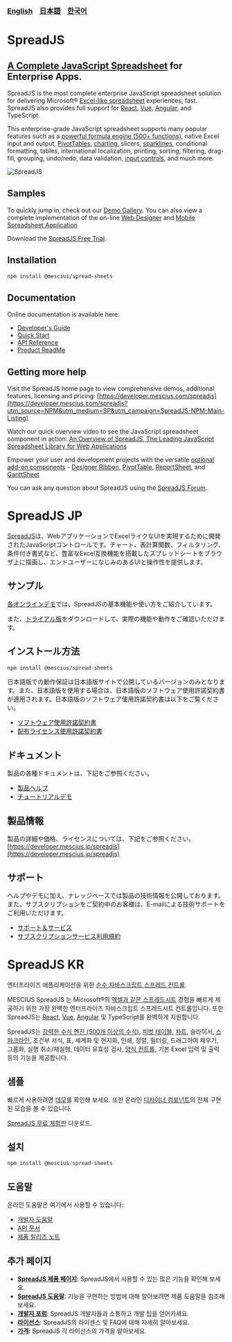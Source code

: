 ### [English](#spreadjs) &nbsp;&nbsp;&nbsp;[日本語](#spreadjs-jp) &nbsp;&nbsp;&nbsp;[한국어](#spreadjs-kr) 
# SpreadJS
## [A Complete JavaScript Spreadsheet](https://developer.mescius.com/spreadjs?utm_source=NPM&utm_medium=SP&utm_campaign=SpreadJS-NPM-Main-Listing) for Enterprise Apps.

SpreadJS is the most complete enterprise JavaScript spreadsheet solution for delivering Microsoft® [Excel-like spreadsheet](https://developer.mescius.com/spreadjs/javascript-excel-features?utm_source=NPM&utm_medium=SP&utm_campaign=SpreadJS-NPM-Main-Listing) experiences, fast. SpreadJS also provides full support for [React](https://developer.mescius.com/spreadjs/react-spreadsheet-components?utm_source=NPM&utm_medium=SP&utm_campaign=SpreadJS-NPM-Main-Listing), [Vue](https://developer.mescius.com/spreadjs/vue-spreadsheet-components?utm_source=NPM&utm_medium=SP&utm_campaign=SpreadJS-NPM-Main-Listing), [Angular](https://developer.mescius.com/spreadjs/angular-spreadsheet-components?utm_source=NPM&utm_medium=SP&utm_campaign=SpreadJS-NPM-Main-Listing), and TypeScript.
 
This enterprise-grade JavaScript spreadsheet supports many popular features such as a [powerful formula engine (500+ functions)](https://developer.mescius.com/spreadjs/javascript-excel-calculations?utm_source=NPM&utm_medium=SP&utm_campaign=SpreadJS-NPM-Main-Listing), native Excel input and output, [PivotTables](https://developer.mescius.com/spreadjs/javascript-excel-spreadsheet-pivot-table?utm_source=NPM&utm_medium=SP&utm_campaign=SpreadJS-NPM-Main-Listing), [charting](https://developer.mescius.com/spreadjs/javascript-chart-components?utm_source=NPM&utm_medium=SP&utm_campaign=SpreadJS-NPM-Main-Listing), slicers, [sparklines](https://developer.mescius.com/spreadjs/javascript-sparkline-charts?utm_source=NPM&utm_medium=SP&utm_campaign=SpreadJS-NPM-Main-Listing), conditional formatting, tables, international localization, printing, sorting, filtering, drag-fill, grouping, undo/redo, data validation, [input controls](https://developer.mescius.com/spreadjs/javascript-spreadsheet-cell-types?utm_source=NPM&utm_medium=SP&utm_campaign=SpreadJS-NPM-Main-Listing), and much more.


![SpreadJS](https://grapecitycontentcdn.azureedge.net/external/spread/npm/SJS-npmjs-Global-5-01.png)
## Samples

To quickly jump in, check out our [Demo Gallery](https://developer.mescius.com/spreadjs/demos/?utm_source=NPM&utm_medium=SP&utm_campaign=SpreadJS-NPM-Main-Listing).
You can also view a complete implementation of the on-line [Web Designer](https://developer.mescius.com/spreadjs/designer/?utm_source=NPM&utm_medium=SP&utm_campaign=SpreadJS-NPM-Main-Listing) and [Mobile Spreadsheet Application](https://developer.mescius.com/spreadjs/spreadsheet/?utm_source=NPM&utm_medium=SP&utm_campaign=SpreadJS-NPM-Main-Listing)

Download the [SpreadJS Free Trial](https://developer.mescius.com/spreadjs/download?utm_source=NPM&utm_medium=SP&utm_campaign=SpreadJS-NPM-Main-Listing).

## Installation
```sh
npm install @mescius/spread-sheets
```

## Documentation
Online documentation is available here:
- [Developer's Guide](https://developer.mescius.com/spreadjs/docs/overview?utm_source=NPM&utm_medium=SP&utm_campaign=SpreadJS-NPM-Main-Listing)
- [Quick Start](https://developer.mescius.com/spreadjs/docs/getstarted/quick-start?utm_source=NPM&utm_medium=SP&utm_campaign=SpreadJS-NPM-Main-Listing)
- [API Reference](https://developer.mescius.com/spreadjs/api?utm_source=NPM&utm_medium=SP&utm_campaign=SpreadJS-NPM-Main-Listing)
- [Product ReadMe](https://developer.mescius.com/spreadjs/docs/rnotes?utm_source=NPM&utm_medium=SP&utm_campaign=SpreadJS-NPM-Main-Listing)

## Getting more help
Visit the SpreadJS home page to view comprehensive demos, additional features, licensing and pricing:
[https://developer.mescius.com/spreadjs](https://developer.mescius.com/spreadjs?utm_source=NPM&utm_medium=SP&utm_campaign=SpreadJS-NPM-Main-Listing)

Watch our quick overview video to see the JavaScript spreadsheet component in action: [An Overview of SpreadJS, The Leading JavaScript Spreadsheet Library for Web Applications](https://developer.mescius.com/videos/spreadjs/an-overview-of-spreadjs-the-leading-javascript-spreadsheet-library-for-web-applications?utm_source=NPM&utm_medium=SP&utm_campaign=SpreadJS-NPM-Main-Listing)

Empower your user and development projects with the versatile [optional add-on components](https://developer.mescius.com/spreadjs/javascript-spreadsheet-addons?utm_source=NPM&utm_medium=SP&utm_campaign=SpreadJS-NPM-Main-Listing) - [Designer Ribbon](https://www.npmjs.com/package/@mescius/spread-sheets-designer?utm_source=NPM&utm_medium=SP&utm_campaign=SpreadJS-NPM-Main-Listing), [PivotTable](https://www.npmjs.com/package/@mescius/spread-sheets-pivot-addon?utm_source=NPM&utm_medium=SP&utm_campaign=SpreadJS-NPM-Main-Listing), [ReportSheet](https://www.npmjs.com/package/@mescius/spread-sheets-reportsheet-addon?utm_source=NPM&utm_medium=SP&utm_campaign=SpreadJS-NPM-Main-Listing), and [GanttSheet](https://www.npmjs.com/package/@mescius/spread-sheets-ganttsheet?utm_source=NPM&utm_medium=SP&utm_campaign=SpreadJS-NPM-Main-Listing)

You can ask any question about SpreadJS using the [SpreadJS Forum](https://developer.mescius.com/forums/spreadjs?utm_source=NPM&utm_medium=SP&utm_campaign=SpreadJS-NPM-Main-Listing).

# SpreadJS JP
[SpreadJS](https://developer.mescius.jp/spreadjs)は、WebアプリケーションでExcelライクなUIを実現するために開発されたJavaScriptコントロールです。チャート、表計算関数、フィルタリング、条件付き書式など、豊富なExcel互換機能を搭載したスプレッドシートをブラウザ上に描画し、エンドユーザーになじみのあるUIと操作性を提供します。

## サンプル
[各オンラインデモ](https://developer.mescius.jp/spreadjs#demo)では、SpreadJSの基本機能や使い方をご紹介しています。

また、[トライアル版](https://developer.mescius.jp/download#javascript)をダウンロードして、実際の機能や動作をご確認いただけます。

## インストール方法
```sh
npm install @mescius/spread-sheets
```
日本語版での動作保証は日本語版サイトで公開しているバージョンのみとなります。また、日本語版を使用する場合は、日本語版のソフトウェア使用許諾契約書が適用されます。日本語版のソフトウェア使用許諾契約書は以下をご覧ください。
- [ソフトウェア使用許諾契約書](https://docs.mescius.jp/license/spread/spread-js-developmentlicense.pdf)
- [配布ライセンス使用許諾契約書](https://docs.mescius.jp/license/spread/spread-js-distributionlicense.pdf)

## ドキュメント
製品の各種ドキュメントは、下記をご参照ください。
- [製品ヘルプ](https://demo.mescius.jp/spreadjs/docs/overview)
- [チュートリアルデモ](https://demo.mescius.jp/spreadjs/demos/)

## 製品情報
製品の詳細や価格、ライセンスについては、下記をご参照ください。  
[https://developer.mescius.jp/spreadjs](https://developer.mescius.jp/spreadjs)

## サポート
ヘルプやデモに加え、ナレッジベースでは製品の技術情報を公開しております。また、サブスクリプションをご契約中のお客様は、E-mailによる技術サポートをご利用いただけます。
- [サポート＆サービス](https://developer.mescius.jp/support)
- [サブスクリプションサービス利用規約](https://docs.mescius.jp/license/spread/spread-js-subscriptionservice.pdf)

# SpreadJS KR
엔터프라이즈 애플리케이션을 위한 [순수 자바스크립트 스프레드 컨트롤](https://www.mescius.co.kr/spreadjs).

MESCIUS SpreadJS 는 Microsoft®의 [엑셀과 같은 스프레드시트](https://www.mescius.co.kr/spreadjs/editor) 경험을 빠르게 제공하기 위한 가장 완벽한 엔터프라이즈 자바스크립트 스프레드시트 컨트롤입니다. 또한 SpreadJS는 [React](https://dev.mescius.co.kr/bbs/board.php?bo_table=spreadjs_o_study&wr_id=19&sca=%EA%B8%B0%EC%B4%88%EA%B0%80%EC%9D%B4%EB%93%9C), [Vue](https://dev.mescius.co.kr/bbs/board.php?bo_table=spreadjs_o_study&wr_id=21&sca=%EA%B8%B0%EC%B4%88%EA%B0%80%EC%9D%B4%EB%93%9C), [Angular](https://dev.mescius.co.kr/bbs/board.php?bo_table=spreadjs_o_study&wr_id=22&sca=%EA%B8%B0%EC%B4%88%EA%B0%80%EC%9D%B4%EB%93%9C) 및 TypeScript를 완벽하게 지원합니다.

SpreadJS는 [강력한 수식 엔진 (500개 이상의 수식)](https://demo.mescius.co.kr/spreadjs/learn-spreadjs/features/calculation/basic-functions/purejs), [피벗 테이블](https://www.mescius.co.kr/spreadjs/pivot-table), [차트](https://demo.mescius.co.kr/spreadjs/learn-spreadjs/features/charts/basic-chart/purejs), 슬라이서, [스파크라인](https://demo.mescius.co.kr/spreadjs/learn-spreadjs/features/sparklines/basic-sparkline/purejs), 조건부 서식, 표, 세계화 및 현지화, 인쇄, 정렬, 필터링, 드래그하여 채우기, 그룹화, 실행 취소/재실행, 데이터 유효성 검사, [양식 컨트롤](https://demo.mescius.co.kr/spreadjs/learn-spreadjs/features/shapes/form-control/overview/purejs), 기본 Excel 입력 및 출력 등의 기능을 제공합니다.

## 샘플

빠르게 사용하려면 [데모](https://demo.mescius.co.kr/spreadjs/learn-spreadjs/)를 확인해 보세요. 또한 온라인 [디자이너 컴포넌트](https://demo.mescius.co.kr/spreadjs/designer/)의 전체 구현된 모습을 볼 수 있습니다.

[SpreadJS 무료 체험판](https://www.mescius.co.kr/download/spreadjs) 다운로드.

## 설치

```JavaScript
npm install @mescius/spread-sheets
```

## 도움말

온라인 도움말은 여기에서 사용할 수 있습니다:

- [개발자 도움말](https://developer.mescius.com/spreadjs/docs/overview)
- [API 문서](https://developer.mescius.com/spreadjs/api/modules/GC.Data)
- [제품 릴리즈 노트](https://developer.mescius.com/spreadjs/docs/rnotes)

## 추가 페이지

- **[SpreadJS 제품 페이지](https://www.mescius.co.kr/spreadjs)**: SpreadJS에서 사용할 수 있는 많은 기능을 확인해 보세요.
- **[SpreadJS 도움말](https://developer.mescius.com/spreadjs/docs/overview)**: 기능을 구현하는 방법에 대해 알아보려면 제품 도움말을 참조해 보세요.
- **[개발자 포럼](https://dev.mescius.co.kr/)**: SpreadJS 개발자들과 소통하고 개발 팁을 얻어가세요.
- **[라이선스](https://dev.mescius.co.kr/bbs/board.php?bo_table=spreadjs_faq&wr_id=11)**: SpreadJS의 라이센스 및 FAQ에 대해 자세히 알아보세요.
- **[가격](https://www.mescius.co.kr/spreadjs#price)**: SpreadJS 각 라이선스의 가격을 알아보세요.
